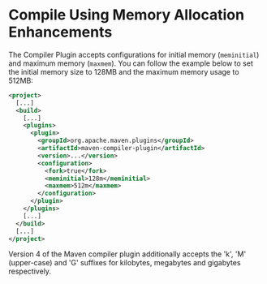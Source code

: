 <!--
Licensed to the Apache Software Foundation (ASF) under one
or more contributor license agreements.  See the NOTICE file
distributed with this work for additional information
regarding copyright ownership.  The ASF licenses this file
to you under the Apache License, Version 2.0 (the
"License"); you may not use this file except in compliance
with the License.  You may obtain a copy of the License at

http://www.apache.org/licenses/LICENSE-2.0

Unless required by applicable law or agreed to in writing,
software distributed under the License is distributed on an
"AS IS" BASIS, WITHOUT WARRANTIES OR CONDITIONS OF ANY
KIND, either express or implied.  See the License for the
specific language governing permissions and limitations
under the License.
-->

# Compile Using Memory Allocation Enhancements

The Compiler Plugin accepts configurations for initial memory (`meminitial`)
and maximum memory (`maxmem`).
You can follow the example below to set the initial memory size to 128MB
and the maximum memory usage to 512MB:

```xml
<project>
  [...]
  <build>
    [...]
    <plugins>
      <plugin>
        <groupId>org.apache.maven.plugins</groupId>
        <artifactId>maven-compiler-plugin</artifactId>
        <version>...</version>
        <configuration>
          <fork>true</fork>
          <meminitial>128m</meminitial>
          <maxmem>512m</maxmem>
        </configuration>
      </plugin>
    </plugins>
    [...]
  </build>
  [...]
</project>
```

Version 4 of the Maven compiler plugin additionally accepts the 'k', 'M' (upper-case)
and 'G' suffixes for kilobytes, megabytes and gigabytes respectively.
